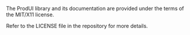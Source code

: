 The ProdUI library and its documentation are provided under the terms of the MIT/X11 license.

Refer to the LICENSE file in the repository for more details.
